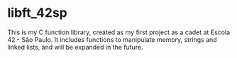 # libft_42sp
This is my C function library, created as my first project as a cadet at Escola 42 - São Paulo. It includes functions to manipulate memory, strings and linked lists, and will be expanded in the future.
